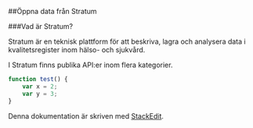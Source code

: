##Öppna data från Stratum

###Vad är Stratum?

Stratum är en teknisk plattform för att beskriva, lagra och analysera data i kvalitetsregister inom hälso- och sjukvård.

I Stratum finns publika API:er inom flera kategorier. 

~~~ javascript
function test() {
	var x = 2;
	var y = 3;
}
~~~

Denna dokumentation är skriven med [<i class="icon-provider-stackedit"></i> StackEdit](https://stackedit.io/).
